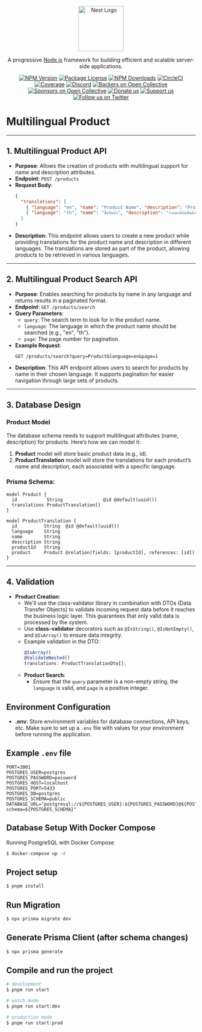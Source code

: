 <p align="center">
  <a href="http://nestjs.com/" target="blank"><img src="https://nestjs.com/img/logo-small.svg" width="120" alt="Nest Logo" /></a>
</p>

[circleci-image]: https://img.shields.io/circleci/build/github/nestjs/nest/master?token=abc123def456
[circleci-url]: https://circleci.com/gh/nestjs/nest

  <p align="center">A progressive <a href="http://nodejs.org" target="_blank">Node.js</a> framework for building efficient and scalable server-side applications.</p>
    <p align="center">
<a href="https://www.npmjs.com/~nestjscore" target="_blank"><img src="https://img.shields.io/npm/v/@nestjs/core.svg" alt="NPM Version" /></a>
<a href="https://www.npmjs.com/~nestjscore" target="_blank"><img src="https://img.shields.io/npm/l/@nestjs/core.svg" alt="Package License" /></a>
<a href="https://www.npmjs.com/~nestjscore" target="_blank"><img src="https://img.shields.io/npm/dm/@nestjs/common.svg" alt="NPM Downloads" /></a>
<a href="https://circleci.com/gh/nestjs/nest" target="_blank"><img src="https://img.shields.io/circleci/build/github/nestjs/nest/master" alt="CircleCI" /></a>
<a href="https://coveralls.io/github/nestjs/nest?branch=master" target="_blank"><img src="https://coveralls.io/repos/github/nestjs/nest/badge.svg?branch=master#9" alt="Coverage" /></a>
<a href="https://discord.gg/G7Qnnhy" target="_blank"><img src="https://img.shields.io/badge/discord-online-brightgreen.svg" alt="Discord"/></a>
<a href="https://opencollective.com/nest#backer" target="_blank"><img src="https://opencollective.com/nest/backers/badge.svg" alt="Backers on Open Collective" /></a>
<a href="https://opencollective.com/nest#sponsor" target="_blank"><img src="https://opencollective.com/nest/sponsors/badge.svg" alt="Sponsors on Open Collective" /></a>
  <a href="https://paypal.me/kamilmysliwiec" target="_blank"><img src="https://img.shields.io/badge/Donate-PayPal-ff3f59.svg" alt="Donate us"/></a>
    <a href="https://opencollective.com/nest#sponsor"  target="_blank"><img src="https://img.shields.io/badge/Support%20us-Open%20Collective-41B883.svg" alt="Support us"></a>
  <a href="https://twitter.com/nestframework" target="_blank"><img src="https://img.shields.io/twitter/follow/nestframework.svg?style=social&label=Follow" alt="Follow us on Twitter"></a>
</p>
  <!--[![Backers on Open Collective](https://opencollective.com/nest/backers/badge.svg)](https://opencollective.com/nest#backer)
  [![Sponsors on Open Collective](https://opencollective.com/nest/sponsors/badge.svg)](https://opencollective.com/nest#sponsor)-->

# Multilingual Product

---

## 1. **Multilingual Product API**
   - **Purpose**: Allows the creation of products with multilingual support for name and description attributes.
   - **Endpoint**: `POST /products`
   - **Request Body**:
     ```json
     {
       "translations": [
         { "language": "en", "name": "Product Name", "description": "Product Description" },
         { "language": "th", "name": "ชื่อสินค้า", "description": "รายละเอียดสินค้า" }
       ]
     }
     ```
   - **Description**: This endpoint allows users to create a new product while providing translations for the product name and description in different languages. The translations are stored as part of the product, allowing products to be retrieved in various languages.

---

## 2. **Multilingual Product Search API**
   - **Purpose**: Enables searching for products by name in any language and returns results in a paginated format.
   - **Endpoint**: `GET /products/search`
   - **Query Parameters**:
     - `query`: The search term to look for in the product name.
     - `language`: The language in which the product name should be searched (e.g., "en", "th").
     - `page`: The page number for pagination.
   - **Example Request**:
     ```
     GET /products/search?query=Product&language=en&page=1
     ```
   - **Description**: This API endpoint allows users to search for products by name in their chosen language. It supports pagination for easier navigation through large sets of products.

---

## 3. **Database Design**

### Product Model
The database schema needs to support multilingual attributes (name, description) for products. Here’s how we can model it:

1. **Product** model will store basic product data (e.g., id).
2. **ProductTranslation** model will store the translations for each product’s name and description, each associated with a specific language.

### Prisma Schema:
```prisma
model Product {
  id           String               @id @default(uuid())
  translations ProductTranslation[]
}

model ProductTranslation {
  id          String  @id @default(uuid())
  language    String
  name        String
  description String
  productId   String
  product     Product @relation(fields: [productId], references: [id])
}

```

---
## 4. Validation

- **Product Creation**:
  - We'll use the class-validator library in combination with DTOs (Data Transfer Objects) to validate incoming request data before it reaches the business logic layer. This guarantees that only valid data is processed by the system.
  - Use **class-validator** decorators such as `@IsString()`, `@IsNotEmpty()`, and `@IsArray()` to ensure data integrity.
  - Example validation in the DTO:
    ```typescript
    @IsArray()
    @ValidateNested()
    translations: ProductTranslationDto[];
    ```
  - **Product Search**:
    - Ensure that the `query` parameter is a non-empty string, the `language` is valid, and `page` is a positive integer.


## Environment Configuration

- **.env**: Store environment variables for database connections, API keys, etc. Make sure to set up a `.env` file with values for your environment before running the application.

## Example `.env` file

```dotenv
PORT=3001
POSTGRES_USER=postgres
POSTGRES_PASSWORD=password
POSTGRES_HOST=localhost
POSTGRES_PORT=5433
POSTGRES_DB=postgres
POSTGRES_SCHEMA=public
DATABASE_URL="postgresql://${POSTGRES_USER}:${POSTGRES_PASSWORD}@${POSTGRES_HOST}:${POSTGRES_PORT}/${POSTGRES_DB}?schema=${POSTGRES_SCHEMA}"
```
## Database Setup With Docker Compose
Running PostgreSQL with Docker Compose
```bash
$ docker-compose up -d
```

## Project setup

```bash
$ pnpm install
```


## Run Migration
```bash
$ npx prisma migrate dev
```

## Generate Prisma Client (after schema changes)
```bash
$ npx prisma generate
```

## Compile and run the project

```bash
# development
$ pnpm run start

# watch mode
$ pnpm run start:dev

# production mode
$ pnpm run start:prod
```
